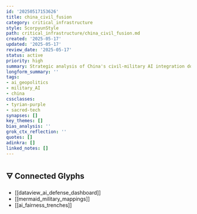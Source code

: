 ```yaml
---
id: '20250517153626'
title: china_civil_fusion
category: critical_infrastructure
style: ScorpyunStyle
path: critical_infrastructure/china_civil_fusion.md
created: '2025-05-17'
updated: '2025-05-17'
review_date: '2025-05-17'
status: active
priority: high
summary: Strategic analysis of China's civil-military AI integration doctrine.
longform_summary: ''
tags:
- ai_geopolitics
- military_AI
- china
cssclasses:
- tyrian-purple
- sacred-tech
synapses: []
key_themes: []
bias_analysis: ''
grok_ctx_reflection: ''
quotes: []
adinkra: []
linked_notes: []
---
```




## 🜃 Connected Glyphs

- [[dataview_ai_defense_dashboard]]
- [[mermaid_military_mappings]]
- [[ai_fairness_trenches]]

